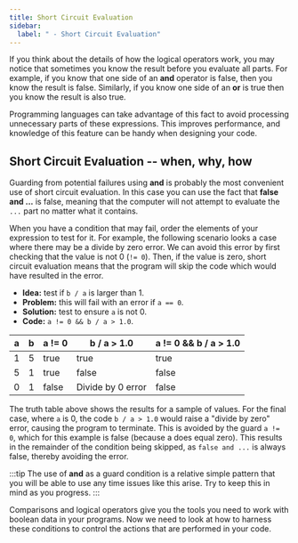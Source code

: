 ```yaml
---
title: Short Circuit Evaluation
sidebar:
  label: " - Short Circuit Evaluation"
---
```


If you think about the details of how the logical operators work, you may notice that sometimes you know the result before you evaluate all parts. For example, if you know that one side of an **and** operator is false, then you know the result is false. Similarly, if you know one side of an **or** is true then you know the result is also true.

Programming languages can take advantage of this fact to avoid processing unnecessary parts of these expressions. This improves performance, and knowledge of this feature can be handy when designing your code.

## Short Circuit Evaluation -- when, why, how

Guarding from potential failures using **and** is probably the most convenient use of short circuit evaluation. In this case you can use the fact that **false and ...** is false, meaning that the computer will not attempt to evaluate the `...` part no matter what it contains.

When you have a condition that may fail, order the elements of your expression to test for it. For example, the following scenario looks a case where there may be a divide by zero error. We can avoid this error by first checking that the value is not 0 (`!= 0`). Then, if the value is zero, short circuit evaluation means that the program will skip the code which would have resulted in the error.

- **Idea:** test if `b / a` is larger than 1.
- **Problem:** this will fail with an error if `a == 0`.
- **Solution:** test to ensure `a` is not 0.
- **Code:** `a != 0 && b / a > 1.0`.

| a | b | a != 0 | b / a > 1.0 | a != 0 && b / a > 1.0 |
| --- | --- | --- | --- | --- |
| 1 | 5 | true | true | true |
| 5 | 1 | true | false | false |
| 0 | 1 | false | Divide by 0 error | false |

The truth table above shows the results for a sample of values. For the final case, where `a` is 0, the code `b / a > 1.0` would raise a "divide by zero" error, causing the program to terminate. This is avoided by the guard `a != 0`, which for this example is false (because a does equal zero). This results in the remainder of the condition being skipped, as `false and ...` is always false, thereby avoiding the error.

:::tip
The use of **and** as a guard condition is a relative simple pattern that you will be able to use any time issues like this arise. Try to keep this in mind as you progress.
:::

Comparisons and logical operators give you the tools you need to work with boolean data in your programs. Now we need to look at how to harness these conditions to control the actions that are performed in your code.
